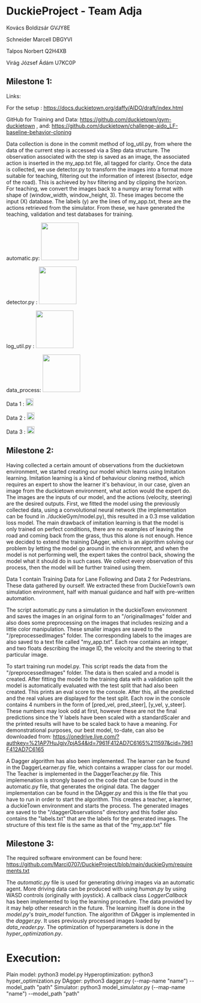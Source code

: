 # DuckieProject - Team Adja
Kovács Boldizsár GVJY8E

Schneider Marcell DBGYVI

Talpos Norbert Q2H4XB

Virág József Ádám U7KC0P

## Milestone 1:

Links:

For the setup : https://docs.duckietown.org/daffy/AIDO/draft/index.html

GitHub for Training and Data: https://github.com/duckietown/gym-duckietown
                       , and: https://github.com/duckietown/challenge-aido_LF-baseline-behavior-cloning

Data collection is done in the commit method of log_util.py, from where the data of the current step is accessed via a Step data structure. The observation associated with the step is saved as an image, the associated action is inserted in the my_app.txt file, all tagged for clarity.
Once the data is collected, we use detector.py to transform the images into a format more suitable for teaching, filtering out the information of interest (bisector, edge of the road). This is achieved by hsv filtering and by clipping the horizon.
For teaching, we convert the images back to a numpy array format with shape of (window_width, window_height, 3). These images become the input (X) database. The labels (y) are the lines of my_app.txt, these are the actions retrieved from the simulator. From these, we have generated the teaching, validation and test databases for training.



  automatic.py: [<img src="https://colab.research.google.com/assets/colab-badge.svg" width="100"/>](https://colab.research.google.com/drive/17ZmFWd9ipcPhu3UMql5EZ32AyhlOysG2)

  detector.py : [<img src="https://colab.research.google.com/assets/colab-badge.svg" width="100"/>](https://colab.research.google.com/drive/1xQSpIAknsp-DMxFXMpcI60WFaWCoqjEi)
  
  log_util.py : [<img src="https://colab.research.google.com/assets/colab-badge.svg" width="100"/>](https://colab.research.google.com/drive/1kUI_Ohr98yPwcjAsObPhGv1oSjUGq4mM)

  data_process: [<img src="https://colab.research.google.com/assets/colab-badge.svg" width="100"/>](https://colab.research.google.com/drive/1O8lRYQlKN9IQgttoQGnu35wppqE9DZBH)
  
  Data 1 : [<img src="https://upload.wikimedia.org/wikipedia/commons/thumb/1/12/Google_Drive_icon_%282020%29.svg/1147px-Google_Drive_icon_%282020%29.svg.png" width="20"/>](https://drive.google.com/drive/folders/124WPRwzaz-ePeScy4qqRwlmeeOi_Ii7w?usp=sharing)
  
  Data 2 : [<img src="https://upload.wikimedia.org/wikipedia/commons/thumb/1/12/Google_Drive_icon_%282020%29.svg/1147px-Google_Drive_icon_%282020%29.svg.png" width="20"/>](https://drive.google.com/file/d/1-Hm0SgFPcqoTUjNcBEBRo7vR-5io4Rxk/view?usp=sharing)
  
  Data 3 : [<img src="https://upload.wikimedia.org/wikipedia/commons/thumb/1/12/Google_Drive_icon_%282020%29.svg/1147px-Google_Drive_icon_%282020%29.svg.png" width="20"/>](https://drive.google.com/file/d/1agHd80lq5hrRZEONezmFWVvw3y8VbPF1/view?usp=sharing)

## Milestone 2:

Having collected a certain amount of observations from the duckietown environment, we started creating our model which learns using Imitation learning. Imitation learning is a kind of behaviour cloning method, which requires an expert to show the learner it's behaviour, in our case, given an image from the duckietown environment, what action would the expert do. The images are the inputs of our model, and the actions (velocity, steering) are the desired outputs. First, we fitted the model using the previously collected data, using a convolutional neural network (the implementation can be found in ./duckieGym/model.py), this resulted in a 0.3 mse validation loss model. The main drawback of imitation learning is that the model is only trained on perfect conditions, there are no examples of leaving the road and coming back from the grass, thus this alone is not enough. Hence we decided to extend the training DAgger, which is an algorithm solving our problem by letting the model go around in the environment, and when the model is not performing well, the expert takes the control back, showing the model what it should do in such cases. We collect every observation of this process, then the model will be further trained using them.

Data 1 contain Training Data for Lane Following and Data 2 for Pedestrians.
These data gathered by ourself. We extracted these from DuckieTown’s own simulation environment, half with manual guidance and half with pre-written automation.

The script automatic.py runs a simulation in the duckieTown environment and saves the images in an original form to an "/originalImages" folder and also does some preprocessing on the images that includes resizing and a little color manipulation. These smaller images are saved to the "/preprocessedImages" folder. The corresponding labels to the images are also saved to a text file called "my_app.txt". Each row contains an integer, and two floats describing the image ID, the velocity and the steering to that particular image.

To start training run model.py. This script reads the data from the "/preprocessedImages" folder. The data is then scaled and a model is created. After fitting the model to the training data with a validation split the model is automatically evaluated with the test split that had also been created. This prints an eval score to the console. After this, all the predicted and the real values are displayed for the test split. Each row in the console contains 4 numbers in the form of
\[pred_vel, pred_steer\], \[y_vel, y_steer\].
These numbers may look odd at first, however these are not the final predictions since the Y labels have been scaled with a standardScaler and the printed results will have to be scaled back to have a meaning.
For demonstrational purposes, our best model, to-date, can also be downloaded from:
https://onedrive.live.com/?authkey=%21AP7HuJgjv7pjAS4&id=7961F412AD7C6165%211597&cid=7961F412AD7C6165

A Dagger algorithm has also been implemented. The learner can be found in the DaggerLearner.py file, which contains a wrapper class for our model. The Teacher is implemented in the DaggerTeacher.py file. This implemenation is strongly based on the code that can be found in the automatic.py file, that generates the original data. The dagger implementation can be found in the DAgger.py and this is the file that you have to run in order to start the algorithm. This creates a teacher, a learner, a duckieTown environment and starts the process. The generated images are saved to the "/daggerObservations" directory and this fodler also contains the "labels.txt" that are the labels for the generated images. The structure of this text file is the same as that of the "my_app.txt" file

## Milestone 3:
The required software environment can be found here: https://github.com/Marci0707/DuckieProject/blob/main/duckieGym/requirements.txt

The *automatic.py* file is used for generating driving images via an automatic agent.
More driving data can be produced with using *human.py* by using WASD controls (originally with joystick).
A callback class *LoggerCallback* has been implemented to log the learning procedure. The data provided by it may help other research in the future.
The learning itself is done in the *model.py*'s *train_model* function.
The algorithm of DAgger is implemented in the *dagger.py*. It uses previously processed images loaded by *data_reader.py*.
The optimization of hyperparameters is done in the *hyper_optimization.py*.

# Execution:

Plain model: python3 model.py
Hyperoptimization: python3 hyper_optimization.py
DAgger: python3 dagger.py (--map-name "name")  --model_path "path"
Simulator: python3 model_simulator.py (--map-name "name")  --model_path "path"
